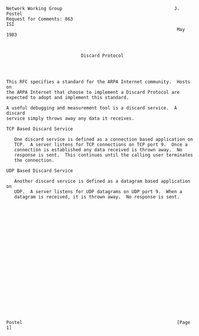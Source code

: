     Network Working Group                                          J. Postel
    Request for Comments: 863                                            ISI
                                                                    May 1983



                                Discard Protocol




    This RFC specifies a standard for the ARPA Internet community.  Hosts on
    the ARPA Internet that choose to implement a Discard Protocol are
    expected to adopt and implement this standard.

    A useful debugging and measurement tool is a discard service.  A discard
    service simply throws away any data it receives.

    TCP Based Discard Service

       One discard service is defined as a connection based application on
       TCP.  A server listens for TCP connections on TCP port 9.  Once a
       connection is established any data received is thrown away.  No
       response is sent.  This continues until the calling user terminates
       the connection.

    UDP Based Discard Service

       Another discard service is defined as a datagram based application on
       UDP.  A server listens for UDP datagrams on UDP port 9.  When a
       datagram is received, it is thrown away.  No response is sent.























    Postel                                                          [Page 1]
